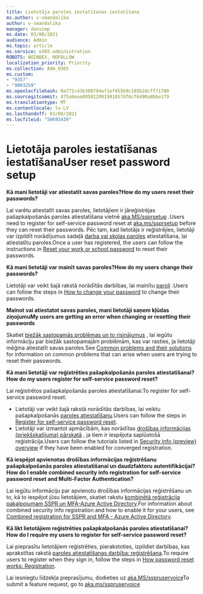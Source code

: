 ```yaml
---
title: Lietotāja paroles iestatīšanas iestatīšana
ms.author: v-smandalika
author: v-smandalika
manager: dansimp
ms.date: 03/08/2021
audience: Admin
ms.topic: article
ms.service: o365-administration
ROBOTS: NOINDEX, NOFOLLOW
localization_priority: Priority
ms.collection: Adm_O365
ms.custom:
- "9357"
- "9003259"
ms.openlocfilehash: 0a771c43b308794af1efd55b9c185b2dcff71700
ms.sourcegitcommit: 475a9eaa095812091991857df6cf6490a8bbe179
ms.translationtype: MT
ms.contentlocale: lv-LV
ms.lasthandoff: 03/08/2021
ms.locfileid: "50693439"
---
```

# <a name="user-reset-password-setup"></a><span data-ttu-id="78412-102">Lietotāja paroles iestatīšanas iestatīšana</span><span class="sxs-lookup"><span data-stu-id="78412-102">User reset password setup</span></span>

<span data-ttu-id="78412-103">**Kā mani lietotāji var atiestatīt savas paroles?**</span><span class="sxs-lookup"><span data-stu-id="78412-103">**How do my users reset their passwords?**</span></span>

<span data-ttu-id="78412-104">Lai varētu atiestatīt savas paroles, lietotājiem ir jāreģistrējas pašapkalpošanās paroles atiestatīšana vietnē [aka.MS/ssprsetup](https://mysignins.microsoft.com/security-info) .</span><span class="sxs-lookup"><span data-stu-id="78412-104">Users need to register for self-service password reset at [aka.ms/ssprsetup](https://mysignins.microsoft.com/security-info) before they can reset their passwords.</span></span> <span data-ttu-id="78412-105">Pēc tam, kad lietotājs ir reģistrējies, lietotāji var izpildīt norādījumus sadaļā [darba vai skolas paroles](https://docs.microsoft.com/azure/active-directory/user-help/active-directory-passwords-update-your-own-password) atiestatīšana, lai atiestatītu paroles.</span><span class="sxs-lookup"><span data-stu-id="78412-105">Once a user has registered, the users can follow the instructions in [Reset your work or school password](https://docs.microsoft.com/azure/active-directory/user-help/active-directory-passwords-update-your-own-password) to reset their passwords.</span></span>

<span data-ttu-id="78412-106">**Kā mani lietotāji var mainīt savas paroles?**</span><span class="sxs-lookup"><span data-stu-id="78412-106">**How do my users change their passwords?**</span></span>

<span data-ttu-id="78412-107">Lietotāji var veikt šajā rakstā norādītās darbības, lai mainītu [paroli](https://docs.microsoft.com/azure/active-directory/user-help/active-directory-passwords-update-your-own-password) .</span><span class="sxs-lookup"><span data-stu-id="78412-107">Users can follow the steps in [How to change your password](https://docs.microsoft.com/azure/active-directory/user-help/active-directory-passwords-update-your-own-password) to change their passwords.</span></span>

<span data-ttu-id="78412-108">**Mainot vai atiestatot savas paroles, mani lietotāji saņem kļūdas ziņojumu**</span><span class="sxs-lookup"><span data-stu-id="78412-108">**My users are getting an error when changing or resetting their passwords**</span></span>

<span data-ttu-id="78412-109">Skatiet [biežāk sastopamās problēmas un to risinājumus](https://docs.microsoft.com/azure/active-directory/user-help/active-directory-passwords-update-your-own-password) , lai iegūtu informāciju par biežāk sastopamajām problēmām, kas var rasties, ja lietotāji mēģina atiestatīt savas paroles.</span><span class="sxs-lookup"><span data-stu-id="78412-109">See [Common problems and their solutions](https://docs.microsoft.com/azure/active-directory/user-help/active-directory-passwords-update-your-own-password) for information on common problems that can arise when users are trying to reset their passwords.</span></span>

<span data-ttu-id="78412-110">**Kā mani lietotāji var reģistrēties pašapkalpošanās paroles atiestatīšanai?**</span><span class="sxs-lookup"><span data-stu-id="78412-110">**How do my users register for self-service password reset?**</span></span>

<span data-ttu-id="78412-111">Lai reģistrētos pašapkalpošanās paroles atiestatīšanai:</span><span class="sxs-lookup"><span data-stu-id="78412-111">To register for self-service password reset:</span></span>

- <span data-ttu-id="78412-112">Lietotāji var veikt šajā rakstā norādītās darbības, lai veiktu pašapkalpošanās [paroles atiestatīšanu](https://docs.microsoft.com/azure/active-directory/user-help/active-directory-passwords-reset-register).</span><span class="sxs-lookup"><span data-stu-id="78412-112">Users can follow the steps in [Register for self-service password reset](https://docs.microsoft.com/azure/active-directory/user-help/active-directory-passwords-reset-register).</span></span>
- <span data-ttu-id="78412-113">Lietotāji var izmantot apmācībām, kas norādītas [drošības informācijas (priekšskatījuma) pārskatā](https://docs.microsoft.com/azure/active-directory/user-help/security-info-setup-signin) , ja tiem ir iespējota saplūstošā reģistrācija.</span><span class="sxs-lookup"><span data-stu-id="78412-113">Users can follow the tutorials listed in [Security info (preview) overview](https://docs.microsoft.com/azure/active-directory/user-help/security-info-setup-signin) if they have been enabled for converged registration.</span></span>

<span data-ttu-id="78412-114">**Kā iespējot apvienotas drošības informācijas reģistrēšanu pašapkalpošanās paroles atiestatīšanai un daudzfaktoru autentifikācijai?**</span><span class="sxs-lookup"><span data-stu-id="78412-114">**How do I enable combined security info registration for self-service password reset and Multi-Factor Authentication?**</span></span>

<span data-ttu-id="78412-115">Lai iegūtu informāciju par apvienotu drošības informācijas reģistrēšanu un to, kā to iespējot jūsu lietotājiem, skatiet rakstu [kombinētā reģistrācija pakalpojumam SSPR un MFA-Azure Active Directory](https://docs.microsoft.com/azure/active-directory/authentication/concept-registration-mfa-sspr-combined).</span><span class="sxs-lookup"><span data-stu-id="78412-115">For information about combined security info registration and how to enable it for your users, see [Combined registration for SSPR and MFA - Azure Active Directory](https://docs.microsoft.com/azure/active-directory/authentication/concept-registration-mfa-sspr-combined).</span></span>

<span data-ttu-id="78412-116">**Kā likt lietotājiem reģistrēties pašapkalpošanās paroles atiestatīšanai?**</span><span class="sxs-lookup"><span data-stu-id="78412-116">**How do I require my users to register for self-service password reset?**</span></span>

<span data-ttu-id="78412-117">Lai pieprasītu lietotājiem reģistrēties, pierakstoties, izpildiet darbības, kas aprakstītas rakstā [paroles atiestatīšanas darbība: reģistrēšana](https://docs.microsoft.com/azure/active-directory/authentication/concept-sspr-howitworks).</span><span class="sxs-lookup"><span data-stu-id="78412-117">To require users to register when they sign in, follow the steps in [How password reset works: Registration](https://docs.microsoft.com/azure/active-directory/authentication/concept-sspr-howitworks).</span></span>

<span data-ttu-id="78412-118">Lai iesniegtu līdzekļa pieprasījumu, dodieties uz [aka.MS/sspruservoice](https://feedback.azure.com/forums/169401-azure-active-directory/category/166251-self-service-password-reset)</span><span class="sxs-lookup"><span data-stu-id="78412-118">To submit a feature request, go to [aka.ms/sspruservoice](https://feedback.azure.com/forums/169401-azure-active-directory/category/166251-self-service-password-reset)</span></span>



 












